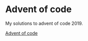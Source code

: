 # Advent of code

My solutions to advent of code 2019.

[Advent of code](https://adventofcode.com/2019)